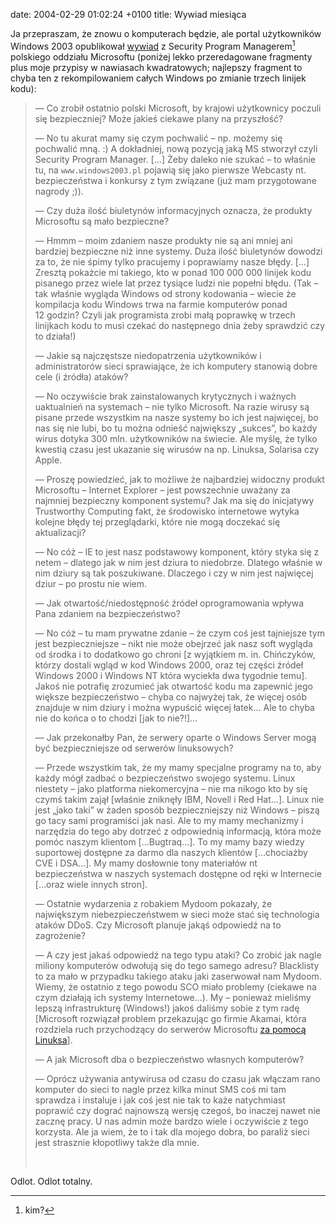 date: 2004-02-29 01:02:24 +0100
title: Wywiad miesiąca

Ja przepraszam, że znowu o komputerach będzie, ale portal użytkowników Windows 2003 opublikował [wywiad](http://windows2003.pl/insideMicrosoft_det.aspx?id=23 'liczbę literówek przemilczę') z Security Program Managerem[^1] polskiego oddziału Microsoftu (poniżej lekko przeredagowane fragmenty plus moje przypisy w nawiasach kwadratowych; najlepszy fragment to chyba ten z rekompilowaniem całych Windows po zmianie trzech linijek kodu):

> — Co zrobił ostatnio polski Microsoft, by krajowi użytkownicy poczuli się bezpieczniej? Może jakieś ciekawe plany na przyszłość?
>
> — No tu akurat mamy się czym pochwalić – np. możemy się pochwalić mną. :) A dokładniej, nową pozycją jaką MS stworzył czyli Security Program Manager. […] Żeby daleko nie szukać – to właśnie tu, na `www.windows2003.pl` pojawią się jako pierwsze Webcasty nt. bezpieczeństwa i konkursy z tym związane (już mam przygotowane nagrody ;)).
>
> — Czy duża ilość biuletynów informacyjnych oznacza, że produkty Microsoftu są mało bezpieczne?
>
> — Hmmm – moim zdaniem nasze produkty nie są ani mniej ani bardziej bezpieczne niż inne systemy. Duża ilość biuletynów dowodzi za to, że nie śpimy tylko pracujemy i poprawiamy nasze błędy. […] Zresztą pokażcie mi takiego, kto w ponad 100 000 000 linijek kodu pisanego przez wiele lat przez tysiące ludzi nie popełni błędu. (Tak – tak właśnie wygląda Windows od strony kodowania – wiecie że kompilacja kodu Windows trwa na farmie komputerów ponad 12 godzin? Czyli jak programista zrobi małą poprawkę w trzech linijkach kodu to musi czekać do następnego dnia żeby sprawdzić czy to działa!)
>
> — Jakie są najczęstsze niedopatrzenia użytkowników i administratorów sieci sprawiające, że ich komputery stanowią dobre cele (i źródła) ataków?
>
> — No oczywiście brak zainstalowanych krytycznych i ważnych uaktualnień na systemach – nie tylko Microsoft. Na razie wirusy są pisane przede wszystkim na nasze systemy bo ich jest najwięcej, bo nas się nie lubi, bo tu można odnieść największy „sukces”, bo każdy wirus dotyka 300 mln. użytkowników na świecie. Ale myślę, że tylko kwestią czasu jest ukazanie się wirusów na np. Linuksa, Solarisa czy Apple.
>
> — Proszę powiedzieć, jak to możliwe że najbardziej widoczny produkt Microsoftu – Internet Explorer – jest powszechnie uważany za najmniej bezpieczny komponent systemu? Jak ma się do inicjatywy Trustworthy Computing fakt, że środowisko internetowe wytyka kolejne błędy tej przeglądarki, które nie mogą doczekać się aktualizacji?
>
> — No cóż – IE to jest nasz podstawowy komponent, który styka się z netem – dlatego jak w nim jest dziura to niedobrze. Dlatego właśnie w nim dziury są tak poszukiwane. Dlaczego i czy w nim jest najwięcej dziur – po prostu nie wiem.
>
> — Jak otwartość/niedostępność źródeł oprogramowania wpływa Pana zdaniem na bezpieczeństwo?
>
> — No cóż – tu mam prywatne zdanie – że czym coś jest tajniejsze tym jest bezpieczniejsze – nikt nie może obejrzeć jak nasz soft wygląda od środka i to dodatkowo go chroni [z wyjątkiem m. in. Chińczyków, którzy dostali wgląd w kod Windows 2000, oraz tej części źródeł Windows 2000 i Windows NT która wyciekła dwa tygodnie temu]. Jakoś nie potrafię zrozumieć jak otwartość kodu ma zapewnić jego większe bezpieczeństwo – chyba co najwyżej tak, że więcej osób znajduje w nim dziury i można wypuścić więcej łatek… Ale to chyba nie do końca o to chodzi [jak to nie?!]…
>
> — Jak przekonałby Pan, że serwery oparte o Windows Server mogą być bezpieczniejsze od serwerów linuksowych?
>
> — Przede wszystkim tak, że my mamy specjalne programy na to, aby każdy mógł zadbać o bezpieczeństwo swojego systemu. Linux niestety – jako platforma niekomercyjna – nie ma nikogo kto by się czymś takim zajął [właśnie zniknęły IBM, Novell i Red Hat…]. Linux nie jest „jako taki” w żaden sposób bezpieczniejszy niż Windows – piszą go tacy sami programiści jak nasi. Ale to my mamy mechanizmy i narzędzia do tego aby dotrzeć z odpowiednią informacją, która może pomóc naszym klientom […Bugtraq…]. To my mamy bazy wiedzy suportowej dostępne za darmo dla naszych klientów […chociażby CVE i DSA…]. My mamy dosłownie tony materiałów nt bezpieczeństwa w naszych systemach dostępne od ręki w Internecie […oraz wiele innych stron].
>
> — Ostatnie wydarzenia z robakiem Mydoom pokazały, że największym niebezpieczeństwem w sieci może stać się technologia ataków DDoS. Czy Microsoft planuje jakąś odpowiedź na to zagrożenie?
>
> — A czy jest jakaś odpowiedź na tego typu ataki? Co zrobić jak nagle miliony komputerów odwołują się do tego samego adresu? Blacklisty to za mało w przypadku takiego ataku jaki zaserwował nam Mydoom. Wiemy, że ostatnio z tego powodu SCO miało problemy (ciekawe na czym działają ich systemy Internetowe…). My – ponieważ mieliśmy lepszą infrastrukturę (Windows!) jakoś daliśmy sobie z tym radę [Microsoft rozwiązał problem przekazując go firmie Akamai, która rozdziela ruch przychodzący do serwerów Microsoftu [za pomocą Linuksa](http://news.netcraft.com/archives/2003/08/17/wwwmicrosoftcom_runs_linux_up_to_a_point_.html 'artykuł na Netcraftcie')].
>
> — A jak Microsoft dba o bezpieczeństwo własnych komputerów?
>
> — Oprócz używania antywirusa od czasu do czasu jak włączam rano komputer do sieci to nagle przez kilka minut SMS coś mi tam sprawdza i instaluje i jak coś jest nie tak to każe natychmiast poprawić czy dograć najnowszą wersję czegoś, bo inaczej nawet nie zacznę pracy. U nas admin może bardzo wiele i oczywiście z tego korzysta. Ale ja wiem, że to i tak dla mojego dobra, bo paraliż sieci jest strasznie kłopotliwy także dla mnie.
>
>  

Odlot. Odlot totalny.

[^1]: kim?
